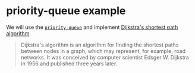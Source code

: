 # priority-queue example
We will use the [`priority-queue`][priority-queue] and implement [Dijkstra's shortest path algorithm][dijkstra].

> Dijkstra's algorithm is an algorithm for finding the shortest paths between nodes in a graph, which may represent, for example, road networks. It was conceived by computer scientist Edsger W. Dijkstra in 1956 and published three years later.

[priority-queue]: https://package.elm-lang.org/packages/HAN-ASD-DT/priority-queue/latest
[dijkstra]: https://en.wikipedia.org/wiki/Dijkstra%27s_algorithm
